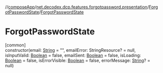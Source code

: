 //[composeApp](../../../index.md)/[net.decodex.dcp.features.forgotpassword.presentation](../index.md)/[ForgotPasswordState](index.md)/[ForgotPasswordState](-forgot-password-state.md)

# ForgotPasswordState

[common]\
constructor(email: [String](https://kotlinlang.org/api/latest/jvm/stdlib/kotlin/-string/index.html) = &quot;&quot;, emailError: StringResource? = null, isInputValid: [Boolean](https://kotlinlang.org/api/latest/jvm/stdlib/kotlin/-boolean/index.html) = false, emailSent: [Boolean](https://kotlinlang.org/api/latest/jvm/stdlib/kotlin/-boolean/index.html) = false, isLoading: [Boolean](https://kotlinlang.org/api/latest/jvm/stdlib/kotlin/-boolean/index.html) = false, isErrorVisible: [Boolean](https://kotlinlang.org/api/latest/jvm/stdlib/kotlin/-boolean/index.html) = false, errorMessage: [String](https://kotlinlang.org/api/latest/jvm/stdlib/kotlin/-string/index.html)? = null)
